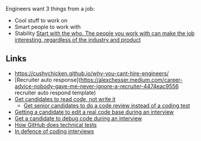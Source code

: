 Engineers want 3 things from a job:
- Cool stuff to work on
- Smart people to work with
- Stability
[Start with the who. The people you work with can make the job interesting, regardless of the industry and product](https://softwaredoug.com/blog/2022/04/23/start-with-who.html )
## Links
- https://cushychicken.github.io/why-you-cant-hire-engineers/
- [Recruiter auto response](https://alexchesser.medium.com/career-advice-nobody-gave-me-never-ignore-a-recruiter-4474eac9556 recruiter auto respond template)
- [Get candidates to read code, not write it](https://freakingrectangle.wordpress.com/2022/04/15/how-to-freaking-hire-great-developers/) 
	- [Get senior candidates to do a code review instead of a coding test](https://medium.com/geekculture/are-you-using-coding-interviews-for-senior-software-developers-6bae09ed288c)
- [Getting a candidate to edit a real code base during an interview](https://quuxplusone.github.io/blog/2022/01/06/memcached-interview/) 
- [Get a candidate to debug code during an interview](https://www.zhenghao.io/posts/debugging-interview )
- [How GitHub does technical tests](https://github.blog/2022-03-31-how-github-does-take-home-technical-interviews/) 
- [In defence of coding interviews](https://biggestfish.substack.com/p/in-defense-of-coding-interviews?s=r)